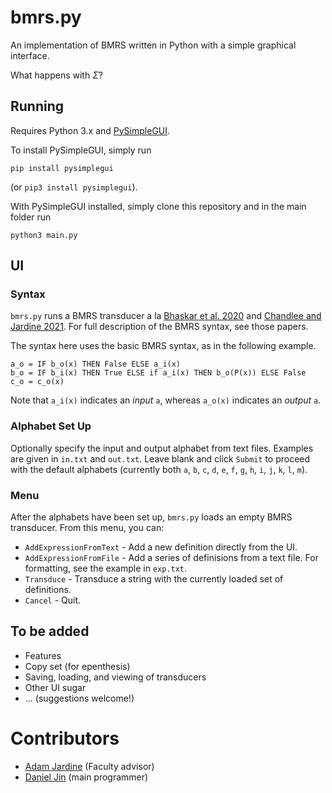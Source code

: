 # bmrs.py

An implementation of BMRS written in Python with a simple graphical interface.

What happens with $\Sigma$?

## Running

Requires Python 3.x and [PySimpleGUI](https://www.pysimplegui.org/en/latest/).

To install PySimpleGUI, simply run
```
pip install pysimplegui
```
(or `pip3 install pysimplegui`).

With PySimpleGUI installed, simply clone this repository and in the main folder run
```
python3 main.py
```

## UI

### Syntax

`bmrs.py` runs a BMRS transducer a la [Bhaskar et al. 2020](http://adamjardine.net/files/bhaskaretalBMRSms.pdf) and [Chandlee and Jardine 2021](http://adamjardine.net/files/chandleejardineBMRSms.pdf).
For full description of the BMRS syntax, see those papers. 

The syntax here uses the basic BMRS syntax, as in the following example.
```
a_o = IF b_o(x) THEN False ELSE a_i(x)
b_o = IF b_i(x) THEN True ELSE if a_i(x) THEN b_o(P(x)) ELSE False
c_o = c_o(x)
```
Note that `a_i(x)` indicates an *input* `a`, whereas `a_o(x)` indicates an *output* `a`.

### Alphabet Set Up

Optionally specify the input and output alphabet from text files. 
Examples are given in `in.txt` and `out.txt`. 
Leave blank and click `Submit` to proceed with the default alphabets (currently both `a`, `b`, `c`, `d`, `e`, `f`, `g`, `h`, `i`, `j`, `k`, `l`, `m`). 

### Menu

After the alphabets have been set up, `bmrs.py` loads an empty BMRS transducer. From this menu, you can:

* `AddExpressionFromText` -
Add a new definition directly from the UI.
* `AddExpressionFromFile` - 
Add a series of definisions from a text file. For formatting, see the example in `exp.txt`.
* `Transduce` - 
Transduce a string with the currently loaded set of definitions.
* `Cancel` - 
Quit.


## To be added

* Features
* Copy set (for epenthesis)
* Saving, loading, and viewing of transducers
* Other UI sugar
* ... (suggestions welcome!)

# Contributors

* [Adam Jardine](https://www.adamjardine.net) (Faculty advisor)
* [Daniel Jin](https://github.com/v0lv0) (main programmer)
